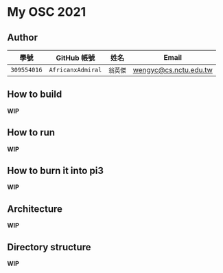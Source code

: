 # My OSC 2021

## Author

| 學號 | GitHub 帳號 | 姓名 | Email |
| --- | ----------- | --- | --- |
|`309554016`| `AfricanxAdmiral` | `翁英傑` | wengyc@cs.nctu.edu.tw |

## How to build

**WIP**

## How to run

**WIP**

## How to burn it into pi3

**WIP**

## Architecture

**WIP**

## Directory structure

**WIP**
